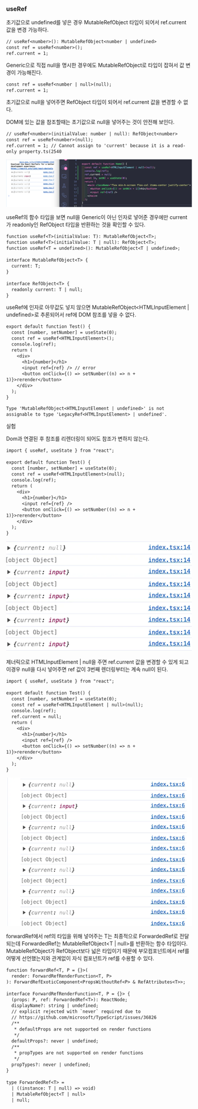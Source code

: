 ### useRef

초기값으로 undefined를 넣은 경우 MutableRefObject 타입이 되어서 ref.current 값을 변경 가능하다.

```tsx
// useRef<number>(): MutableRefObject<number | undefined>
const ref = useRef<number>();
ref.current = 1;
```

Generic으로 직접 null을 명시한 경우에도 MutableRefObject로 타입이 잡혀서 값 변경이 가능해진다.

```tsx
const ref = useRef<number | null>(null);
ref.current = 1;
```

초기값으로 null을 넣어주면 RefObject 타입이 되어서 ref.current 값을 변경할 수 없다.

DOM에 있는 값을 참조할때는 초기값으로 null을 넣어주는 것이 안전해 보인다.

```tsx
// useRef<number>(initialValue: number | null): RefObject<number>
const ref = useRef<number>(null);
ref.current = 1; // Cannot assign to 'current' because it is a read-only property.ts(2540
```

![alt text](image.png)

useRef의 함수 타입을 보면 null을 Generic이 아닌 인자로 넣어준 경우에만 current가 readonly인 RefObject 타입을 반환하는 것을 확인할 수 있다.

```tsx
function useRef<T>(initialValue: T): MutableRefObject<T>;
function useRef<T>(initialValue: T | null): RefObject<T>;
function useRef<T = undefined>(): MutableRefObject<T | undefined>;

interface MutableRefObject<T> {
  current: T;
}

interface RefObject<T> {
  readonly current: T | null;
}
```

useRef에 인자로 아무값도 넣지 않으면 MutableRefObject<HTMLInputElement | undefined>로 추론되어서 ref에 DOM 참조를 넣을 수 없다.

```tsx
export default function Test() {
  const [number, setNumber] = useState(0);
  const ref = useRef<HTMLInputElement>();
  console.log(ref);
  return (
    <div>
      <h1>{number}</h1>
      <input ref={ref} /> // error
      <button onClick={() => setNumber((n) => n + 1)}>rerender</button>
    </div>
  );
}
```

```tsx
Type 'MutableRefObject<HTMLInputElement | undefined>' is not assignable to type 'LegacyRef<HTMLInputElement> | undefined'.
```

실험

Dom과 연결된 후 참조를 리렌더링이 되어도 참조가 변하지 않는다.

```tsx
import { useRef, useState } from "react";

export default function Test() {
  const [number, setNumber] = useState(0);
  const ref = useRef<HTMLInputElement>(null);
  console.log(ref);
  return (
    <div>
      <h1>{number}</h1>
      <input ref={ref} />
      <button onClick={() => setNumber((n) => n + 1)}>rerender</button>
    </div>
  );
}
```

![alt text](image-1.png)

제너릭으로 HTMLInputElement | null을 주면 ref.current 값을 변경할 수 있게 되고 이경우 null을 다시 넣어주면 ref 값이 3번째 렌더링부터는 계속 null이 된다.

```tsx
import { useRef, useState } from "react";

export default function Test() {
  const [number, setNumber] = useState(0);
  const ref = useRef<HTMLInputElement | null>(null);
  console.log(ref);
  ref.current = null;
  return (
    <div>
      <h1>{number}</h1>
      <input ref={ref} />
      <button onClick={() => setNumber((n) => n + 1)}>rerender</button>
    </div>
  );
}
```

![alt text](image-2.png)

forwardRef에서 ref의 타입을 위해 넣어주는 T는 최종적으로 ForwardedRef<T>로 전달되는데 ForwardedRef<T>는 MutableRefObject<T | null>를 반환하는 함수 타입이다. MutableRefObject가 RefObject보다 넓은 타입이기 때문에 부모컴포넌트에서 ref를 어떻게 선언했는지와 관계없이 자식 컴포넌트가 ref를 수용할 수 있다.

```tsx
function forwardRef<T, P = {}>(
  render: ForwardRefRenderFunction<T, P>
): ForwardRefExoticComponent<PropsWithoutRef<P> & RefAttributes<T>>;

interface ForwardRefRenderFunction<T, P = {}> {
  (props: P, ref: ForwardedRef<T>): ReactNode;
  displayName?: string | undefined;
  // explicit rejected with `never` required due to
  // https://github.com/microsoft/TypeScript/issues/36826
  /**
   * defaultProps are not supported on render functions
   */
  defaultProps?: never | undefined;
  /**
   * propTypes are not supported on render functions
   */
  propTypes?: never | undefined;
}

type ForwardedRef<T> =
  | ((instance: T | null) => void)
  | MutableRefObject<T | null>
  | null;
```
